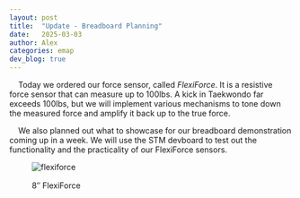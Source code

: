 ```yaml
---
layout: post
title:  "Update - Breadboard Planning"
date:   2025-03-03
author: Alex
categories: emap
dev_blog: true
---
```


&nbsp;&nbsp;&nbsp;&nbsp;Today we ordered our force sensor, called *FlexiForce*. It is a resistive force sensor that can measure up to 100lbs. A kick in Taekwondo far exceeds 100lbs, but we will implement various mechanisms to tone down the measured force and amplify it back up to the true force. 

&nbsp;&nbsp;&nbsp;&nbsp;We also planned out what to showcase for our breadboard demonstration coming up in a week. We will use the STM devboard to test out the functionality and the practicality of our FlexiForce sensors. 


<figure>
    <img src="/images_archive/projects/emap/flexiforceimg.png" alt="flexiforce" style="margin-bottom: 1rem;max-width: 75%;">
    <figcaption>8″ FlexiForce</figcaption>
</figure>


